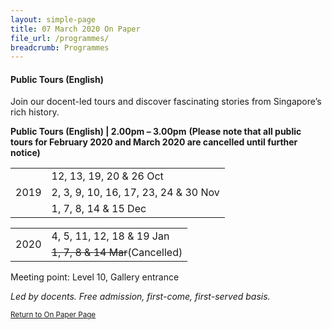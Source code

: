 ```yaml
---
layout: simple-page
title: 07 March 2020 On Paper
file_url: /programmes/
breadcrumb: Programmes
---
```

#### Public Tours (English)
Join our docent-led tours and discover fascinating stories from Singapore’s rich history.

<strong>Public Tours (English) | 2.00pm – 3.00pm</strong>
<strong>(Please note that all public tours for February 2020 and March 2020 are cancelled until further notice)</strong>
<table class="custom-table">
  <tr>
    <td rowspan="3">2019</td>
    <td>12, 13, 19, 20 & 26 Oct</td>
  </tr>
  <tr>
    <td>2, 3, 9, 10, 16, 17, 23, 24 & 30 Nov</td>
  </tr>
  <tr>
    <td>1, 7, 8, 14 & 15 Dec</td>
  </tr>
</table>

<table class="custom-table">
  <tr>
    <td rowspan="2">2020</td>
    <td>4, 5, 11, 12, 18 & 19 Jan</td>
  </tr>
  <tr>
    <td><del>1, 7, 8 & 14 Mar</del>(Cancelled)</td>
  </tr>
</table>

Meeting point: Level 10, Gallery entrance

_Led by docents. Free admission, first-come, first-served basis._

<small>[Return to On Paper Page](/exhibitions/current-exhibitions/onpaper#tab1)</small>
